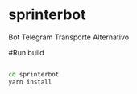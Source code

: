 # sprinterbot
Bot Telegram Transporte Alternativo

#Run build

```bash

cd sprinterbot
yarn install 

```
